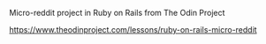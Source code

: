 Micro-reddit project in Ruby on Rails from The Odin Project

https://www.theodinproject.com/lessons/ruby-on-rails-micro-reddit
